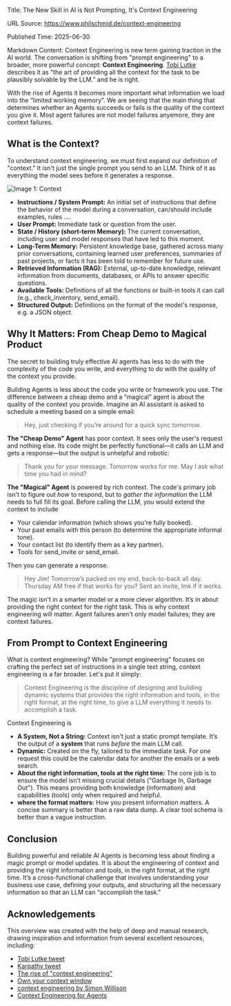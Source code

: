 Title: The New Skill in AI is Not Prompting, It's Context Engineering

URL Source: https://www.philschmid.de/context-engineering

Published Time: 2025-06-30

Markdown Content:
Context Engineering is new term gaining traction in the AI world. The conversation is shifting from "prompt engineering" to a broader, more powerful concept: **Context Engineering**. [Tobi Lutke](https://x.com/tobi/status/1935533422589399127) describes it as "the art of providing all the context for the task to be plausibly solvable by the LLM.” and he is right.

With the rise of Agents it becomes more important what information we load into the “limited working memory”. We are seeing that the main thing that determines whether an Agents succeeds or fails is the quality of the context you give it. Most agent failures are not model failures anyemore, they are context failures.

What is the Context?
--------------------

To understand context engineering, we must first expand our definition of "context." It isn't just the single prompt you send to an LLM. Think of it as everything the model sees before it generates a response.

![Image 1: Context](https://www.philschmid.de/static/blog/context-engineering/context.png)

*   **Instructions / System Prompt:** An initial set of instructions that define the behavior of the model during a conversation, can/should include examples, rules ….
*   **User Prompt:** Immediate task or question from the user.
*   **State / History (short-term Memory):** The current conversation, including user and model responses that have led to this moment.
*   **Long-Term Memory:** Persistent knowledge base, gathered across many prior conversations, containing learned user preferences, summaries of past projects, or facts it has been told to remember for future use.
*   **Retrieved Information (RAG):** External, up-to-date knowledge, relevant information from documents, databases, or APIs to answer specific questions.
*   **Available Tools:** Definitions of all the functions or built-in tools it can call (e.g., check_inventory, send_email).
*   **Structured Output:** Definitions on the format of the model's response, e.g. a JSON object.

Why It Matters: From Cheap Demo to Magical Product
--------------------------------------------------

The secret to building truly effective AI agents has less to do with the complexity of the code you write, and everything to do with the quality of the context you provide.

Building Agents is less about the code you write or framework you use. The difference between a cheap demo and a “magical” agent is about the quality of the context you provide. Imagine an AI assistant is asked to schedule a meeting based on a simple email:

> Hey, just checking if you’re around for a quick sync tomorrow.

**The "Cheap Demo" Agent** has poor context. It sees only the user's request and nothing else. Its code might be perfectly functional—it calls an LLM and gets a response—but the output is unhelpful and robotic:

> Thank you for your message. Tomorrow works for me. May I ask what time you had in mind?

**The "Magical" Agent** is powered by rich context. The code's primary job isn't to figure out _how_ to respond, but to _gather the information_ the LLM needs to full fill its goal. Before calling the LLM, you would extend the context to include

*   Your calendar information (which shows you're fully booked).
*   Your past emails with this person (to determine the appropriate informal tone).
*   Your contact list (to identify them as a key partner).
*   Tools for send_invite or send_email.

Then you can generate a response.

> Hey Jim! Tomorrow’s packed on my end, back-to-back all day. Thursday AM free if that works for you? Sent an invite, lmk if it works.

The magic isn't in a smarter model or a more clever algorithm. It’s in about providing the right context for the right task. This is why context engineering will matter. Agent failures aren't only model failures; they are context failures.

From Prompt to Context Engineering
----------------------------------

What is context engineering? While "prompt engineering" focuses on crafting the perfect set of instructions in a single text string, context engineering is a far broader. Let's put it simply:

> Context Engineering is the discipline of designing and building dynamic systems that provides the right information and tools, in the right format, at the right time, to give a LLM everything it needs to accomplish a task.

Context Engineering is

*   **A System, Not a String:** Context isn't just a static prompt template. It’s the output of a **system** that runs _before_ the main LLM call.
*   **Dynamic:** Created on the fly, tailored to the immediate task. For one request this could be the calendar data for another the emails or a web search.
*   **About the right information, tools at the right time:** The core job is to ensure the model isn’t missing crucial details ("Garbage In, Garbage Out"). This means providing both knowledge (information) and capabilities (tools) only when required and helpful.
*   **where the format matters:** How you present information matters. A concise summary is better than a raw data dump. A clear tool schema is better than a vague instruction.

Conclusion
----------

Building powerful and reliable AI Agents is becoming less about finding a magic prompt or model updates. It is about the engineering of context and providing the right information and tools, in the right format, at the right time. It’s a cross-functional challenge that involves understanding your business use case, defining your outputs, and structuring all the necessary information so that an LLM can “accomplish the task."

Acknowledgements
----------------

This overview was created with the help of deep and manual research, drawing inspiration and information from several excellent resources, including:

*   [Tobi Lutke tweet](https://x.com/tobi/status/1935533422589399127)
*   [Karpathy tweet](https://x.com/karpathy/status/1937902205765607626)
*   [The rise of "context engineering"](https://blog.langchain.com/the-rise-of-context-engineering/)
*   [Own your context window](https://github.com/humanlayer/12-factor-agents/blob/main/content/factor-03-own-your-context-window.md)
*   [context engineering by Simon Willison](https://simonwillison.net/2025/Jun/27/context-engineering/)
*   [Context Engineering for Agents](https://rlancemartin.github.io/2025/06/23/context_engineering/)
